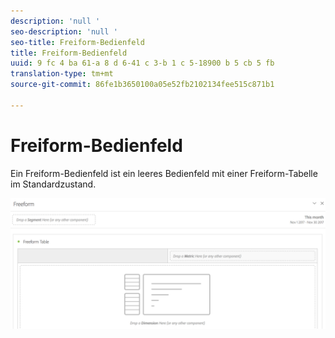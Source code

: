 ```yaml
---
description: 'null '
seo-description: 'null '
seo-title: Freiform-Bedienfeld
title: Freiform-Bedienfeld
uuid: 9 fc 4 ba 61-a 8 d 6-41 c 3-b 1 c 5-18900 b 5 cb 5 fb
translation-type: tm+mt
source-git-commit: 86fe1b3650100a05e52fb2102134fee515c871b1

---
```



# Freiform-Bedienfeld

Ein Freiform-Bedienfeld ist ein leeres Bedienfeld mit einer Freiform-Tabelle im Standardzustand.

![](assets/freeform-panel.png)

